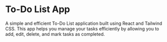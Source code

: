 # To-Do List App

A simple and efficient To-Do List application built using React and Tailwind CSS. This app helps you manage your tasks efficiently by allowing you to add, edit, delete, and mark tasks as completed.
<!--
**Live Demo -** https://anandyelloju.github.io/todo-list-app/

## Table of Contents

- [Screenshots](#screenshots)
- [Installation](#installation)
- [Usage](#usage)
- [Features](#features)
- [Technologies Used](#technologies-used)
- [Contributing](#contributing)
- [Credits](#credits)
- [License](#license)

## Screenshots

![LastPage UI](ui.png)

## Installation

1. Clone the repository:
    ```bash
    git clone https://github.com/anandyelloju/todo-list-app.git
    ```
2. Navigate to the project directory:
    ```bash
    cd todo-list-app
    ```
3. Install the dependencies:
    ```bash
    npm install
    ```
4. Start the development server:
    ```bash
    npm run dev
    ```

## Usage

1. Open the app in your browser. By default, it should be running at `http://localhost:5173`.
2. Add new tasks using the input field and 'Add' button.
3. Mark tasks as completed by clicking on them.
4. Edit or delete tasks using the respective buttons next to each task.

## Features

- Add new tasks
- Edit existing tasks
- Delete tasks
- Mark tasks as completed
- Responsive design

## Technologies Used

- React
- Tailwind CSS
- Vite
- JavaScript
- HTML
- CSS

[![My Skills](https://skillicons.dev/icons?i=react,tailwindcss,vite,,javascript,html,css,github)](https://skillicons.dev)

## Contributing

Contributions are always welcome! - If you have suggestions or improvements.

## Credits

- [Anand Yelloju](https://github.com/anandyelloju) - Project Creator

## License

This project is licensed under the [MIT License](https://choosealicense.com/licenses/mit/) - see the [LICENSE](https://github.com/anandyelloju/my-portfolio/blob/main/LICENSE) file for details.
-->
